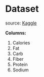 # Dataset

source: [Kaggle](https://www.kaggle.com/starbucks/starbucks-menu)

**Columns:**
1. Calories
2. Fat 
3. Carb
4. Fiber 
5. Protein	
6. Sodium



